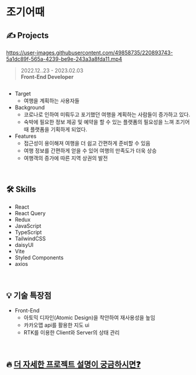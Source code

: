 # 조기어때

## ✍️ Projects
 https://user-images.githubusercontent.com/49858735/220893743-5a1dc89f-565a-4239-be9e-243a3a8fda11.mp4


> 2022.12..23 - 2023.02.03    
> **Front-End Developer**


<div style="display: flex;">
  <img src="" alt=""/>
  <img src="" alt=""/>
</div>

- Target
    - 여행을 계획하는 사용자들
- Background
    - 코로나로 인하여 미뤄두고 포기했던 여행을 계획하는 사람들이 증가하고 있다.
    - 숙박에 필요한 정보 제공 및 예약을 할 수 있는 플랫폼의 필요성을 느껴 조기어때 플랫폼을 기획하게 되었다.
- Features
    - 접근성이 용이해져 여행을 더 쉽고 간편하게 준비할 수 있음
    - 여행 정보를 간편하게 얻을 수 있어 여행의 만족도가 더욱 상승
    - 여행객의 증가에 따른 지역 상권의 발전

<br/>

## 🛠 Skills

- React
- React Query
- Redux
- JavaScript
- TypeScript
- TailwindCSS
- daisyUI
- Vite
- Styled Components
- axios

<br/>

## 💡 기술 특장점

- Front-End
    - 아토믹 디자인(Atomic Design)을 착안하여 재사용성을 높임
    - 카카오맵 api를 활용한 지도 ui
    - RTK를 이용한 Client와 Server의 상태 관리

<br/>

## 🔥 [더 자세한 프로젝트 설명이 궁금하시면❓](https://dull-apogee-965.notion.site/ZOGI_O_DDAE-DEMO-DAY-bd23538b2d264957b179283dced21aed)
